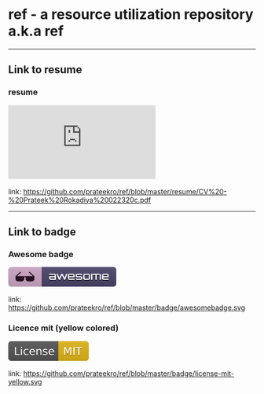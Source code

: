 # ref - a resource utilization repository a.k.a ref

---
## Link to resume

### resume

[![Resume - Prateek](https://github.com/prateekro/ref/blob/master/resume/CV%20-%20Prateek%20Rokadiya%20022320c.pdf)](https://github.com/prateekro/ref/blob/master/resume/CV%20-%20Prateek%20Rokadiya%20022320c.pdf)

link: https://github.com/prateekro/ref/blob/master/resume/CV%20-%20Prateek%20Rokadiya%20022320c.pdf

---

## Link to badge

### Awesome badge

[![Awesome](https://github.com/prateekro/ref/blob/master/badge/awesomebadge.svg)](https://github.com/prateekro/) 

link: https://github.com/prateekro/ref/blob/master/badge/awesomebadge.svg

### Licence mit (yellow colored)

[![mit-yellow](https://github.com/prateekro/ref/blob/master/badge/license-mit-yellow.svg)](https://github.com/prateekro/ref/blob/master/badge/license-mit-yellow.svg)

link: https://github.com/prateekro/ref/blob/master/badge/license-mit-yellow.svg
